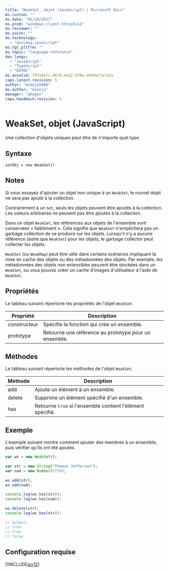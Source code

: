 ```yaml
---
title: "WeakSet, objet (JavaScript) | Microsoft Docs"
ms.custom: ""
ms.date: "01/18/2017"
ms.prod: "windows-client-threshold"
ms.reviewer: ""
ms.suite: ""
ms.technology: 
  - "devlang-javascript"
ms.tgt_pltfrm: ""
ms.topic: "language-reference"
dev_langs: 
  - "JavaScript"
  - "TypeScript"
  - "DHTML"
ms.assetid: f97e6e7c-d678-4e32-978e-d949a7cafa3a
caps.latest.revision: 5
author: "mikejo5000"
ms.author: "mikejo"
manager: "ghogen"
caps.handback.revision: 5
---
```

# WeakSet, objet (JavaScript)
Une collection d'objets uniques peut être de n'importe quel type.  
  
## Syntaxe  
  
```  
setObj = new WeakSet()  
```  
  
## Notes  
 Si vous essayez d'ajouter un objet non unique à un `WeakSet`, le nouvel objet ne sera pas ajouté à la collection.  
  
 Contrairement à un `Set`, seuls les objets peuvent être ajoutés à la collection.  Les valeurs arbitraires ne peuvent pas être ajoutés à la collection.  
  
 Dans un objet `WeakSet`, les références aux objets de l'ensemble sont conservées « faiblement ».  Cela signifie que `WeakSet` n'empêchera pas un garbage collection de se produire sur les objets.  Lorsqu'il n'y a aucune référence \(autre que `WeakSet`\) pour les objets, le garbage collector peut collecter les objets.  
  
 `WeakSet` \(ou `WeakMap`\) peut être utile dans certains scénarios impliquant la mise en cache des objets ou des métadonnées des objets.  Par exemple, les métadonnées des objets non extensibles peuvent être stockées dans un `WeakSet`, ou vous pouvez créer un cache d'images d'utilisateur à l'aide de `WeakSet`.  
  
## Propriétés  
 Le tableau suivant répertorie les propriétés de l'objet `WeakSet`.  
  
|Propriété|Description|  
|---------------|-----------------|  
|constructeur|Spécifie la fonction qui crée un ensemble.|  
|prototype|Retourne une référence au prototype pour un ensemble.|  
  
## Méthodes  
 Le tableau suivant répertorie les méthodes de l'objet `WeakSet`.  
  
|Méthode|Description|  
|-------------|-----------------|  
|add|Ajoute un élément à un ensemble.|  
|delete|Supprime un élément spécifié d'un ensemble.|  
|has|Retourne `true` si l'ensemble contient l'élément spécifié.|  
  
## Exemple  
 L'exemple suivant montre comment ajouter des membres à un ensemble, puis vérifier qu'ils ont été ajoutés.  
  
```javascript  
var ws = new WeakSet();  
  
var str = new String("Thomas Jefferson");  
var num = new Number(1776);  
  
ws.add(str);  
ws.add(num);  
  
console.log(ws.has(str));  
console.log(ws.has(num));  
  
ws.delete(str);  
console.log(ws.has(str));  
  
// Output:  
// true  
// true  
// false  
```  
  
## Configuration requise  
 [!INCLUDE[jsv12](../../javascript/reference/includes/jsv12-md.md)]
